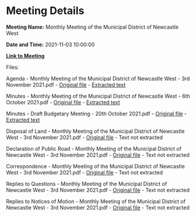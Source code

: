 # Meeting Details

**Meeting Name:** Monthly Meeting of the Municipal District of Newcastle West

**Date and Time:** 2021-11-03 10:00:00

**[Link to Meeting](https://www.limerick.ie/council/whats-on/monthly-meeting-municipal-district-newcastle-west-66)**

Files: 

Agenda - Monthly Meeting of the Municipal District of Newcastle West - 3rd November 2021.pdf - [Original file](https://www.limerick.ie/sites/default/files/media/documents/2021-11/00-2021-11-03-agenda-november.pdf) - [Extracted text](./Agenda%20-%C2%A0Monthly%20Meeting%20of%20the%20Municipal%20District%20of%20Newcastle%20West%20-%203rd%20November%202021.md)

Minutes - Monthly Meeting of the Municipal District of Newcastle West - 6th October 2021.pdf - [Original file](https://www.limerick.ie/sites/default/files/media/documents/2021-11/01a-2021-10-06-minutes-october.pdf) - [Extracted text](./Minutes%20-%C2%A0Monthly%20Meeting%20of%20the%20Municipal%20District%20of%20Newcastle%20West%20-%206th%20October%202021.md)

Minutes - Draft Budgetary Meeting - 20th October 2021.pdf - [Original file](https://www.limerick.ie/sites/default/files/media/documents/2021-11/01b-2021-10-20-minutes-draft-budgetary-meeting.pdf) - [Extracted text](./Minutes%20-%20Draft%20Budgetary%20Meeting%20-%2020th%20October%202021.md)

Disposal of Land - Monthly Meeting of the Municipal District of Newcastle West - 3rd November 2021.pdf - [Original file](https://www.limerick.ie/sites/default/files/media/documents/2021-11/02-2021-11-03-disposal-of-land.pdf) - Text not extracted

Declaration of Public Road - Monthly Meeting of the Municipal District of Newcastle West - 3rd November 2021.pdf - [Original file](https://www.limerick.ie/sites/default/files/media/documents/2021-11/04-2021-11-03-declaration-of-public-road.pdf) - Text not extracted

Correspondence - Monthly Meeting of the Municipal District of Newcastle West - 3rd November 2021.pdf - [Original file](https://www.limerick.ie/sites/default/files/media/documents/2021-11/18-2021-11-03-correspondence-.pdf) - Text not extracted

Replies to Questions - Monthly Meeting of the Municipal District of Newcastle West - 3rd November 2021.pdf - [Original file](https://www.limerick.ie/sites/default/files/media/documents/2021-11/2021-11-03-replies-to-questions-.pdf) - Text not extracted

Replies to Notices of Motion - Monthly Meeting of the Municipal District of Newcastle West - 3rd November 2021.pdf - [Original file](https://www.limerick.ie/sites/default/files/media/documents/2021-11/2021-11-03-replies-to-nom.pdf) - Text not extracted

